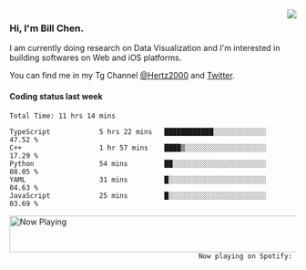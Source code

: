 <img  align="right" src="https://github-readme-stats.vercel.app/api?username=BillChen2k&show_icons=false&count_private=true&hide_title=true">

### Hi, I'm Bill Chen.

I am currently doing research on Data Visualization and I'm interested in building softwares on Web and iOS platforms.

You can find me in my Tg Channel [@Hertz2000](https://t.me/Hertz2000) and [Twitter](https://twitter.com/billchen2k).

#### Coding status last week

<!--START_SECTION:waka-->

```text
Total Time: 11 hrs 14 mins

TypeScript            5 hrs 22 mins   ████████████░░░░░░░░░░░░░   47.52 %
C++                   1 hr 57 mins    ████▒░░░░░░░░░░░░░░░░░░░░   17.29 %
Python                54 mins         ██░░░░░░░░░░░░░░░░░░░░░░░   08.05 %
YAML                  31 mins         █░░░░░░░░░░░░░░░░░░░░░░░░   04.63 %
JavaScript            25 mins         █░░░░░░░░░░░░░░░░░░░░░░░░   03.69 %
```

<!--END_SECTION:waka-->


<div>
<a href="https://spotify-now-playing.billchen2k.vercel.app/now-playing?open">
   <img align="right" src="https://spotify-now-playing.billchen2k.vercel.app/now-playing" width="540" height="64" alt="Now Playing">
</a>
</div>

<div>
<p align="right"><code>Now playing on Spotify: </code></p>
</div>

<!--
**BillChen2K/BillChen2K** is a ✨ _special_ ✨ repository because its `README.md` (this file) appears on your GitHub profile.

Here are some ideas to get you started:

- 🔭 I’m currently working on ...
- 🌱 I’m currently learning ...
- 👯 I’m looking to collaborate on ...
- 🤔 I’m looking for help with ...
- 💬 Ask me about ...
- 📫 How to reach me: ...
- 😄 Pronouns: ...
- ⚡ Fun fact: ...
-->
